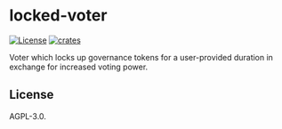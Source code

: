# locked-voter

[![License](https://img.shields.io/badge/license-AGPL%203.0-blue)](https://github.com/TribecaHQ/tribeca/blob/master/LICENSE)
[![crates](https://img.shields.io/crates/v/locked-voter)](https://crates.io/crates/locked-voter)

Voter which locks up governance tokens for a user-provided duration in exchange for increased voting power.

## License

AGPL-3.0.
